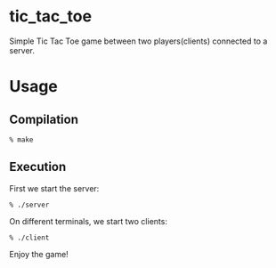 # tic_tac_toe
Simple Tic Tac Toe game between two players(clients) connected to a server.

# Usage
## Compilation
```
% make
```

## Execution
First we start the server:
```
% ./server
```
On different terminals, we start two clients:
```
% ./client
```
Enjoy the game!
